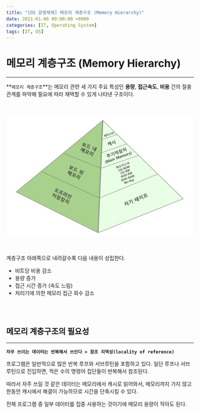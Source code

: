 ```yaml
---
title: "[OS 운영체제] 메모리 계층구조 (Memory Hierarchy)"
date: 2021-01-06 00:00:00 +0900
categories: [IT, Operating System]
tags: [IT, OS]
---
```




# **메모리 계층구조 (Memory Hierarchy)**

---

**`메모리 계층구조`**는 메모리 관련 세 가지 주요 특성인 **용량**, **접근속도**, **비용** 간의 절충 관계를 파악해 필요에 따라 채택할 수 있게 나타낸 구조이다.

<br/>

![image-20210106000801112](/assets/img/posts/memory.png)

<br/>

계층구조 아래쪽으로 내려갈수록 다음 내용이 성립한다.

- 비트당 비용 감소
- 용량 증가
- 접근 시간 증가 (속도 느림)
- 처리기에 의한 메모리 접근 회수 감소

<br/>

<br/>

## **메모리 계층구조의 필요성**

---

**`자주 쓰이는 데이터는 반복해서 쓰인다 = 참조 지역성(locality of reference)`**

프로그램은 일반적으로 많은 반복 루프와 서브루틴을 포함하고 있다. 일단 루프나 서브루틴으로 진입하면, 적은 수의 명령어 집단들이 반복해서 참조된다.

따라서 자주 쓰일 것 같은 데이터는 메모리에서 캐시로 읽어와서, 메모리까지 가지 않고 한동안 캐시에서 해결이 가능하므로 시간을 단축시킬 수 있다. 

전체 프로그램 중 일부 데이터를 집중 사용하는 것이기에 메모리 용량이 작아도 된다.

<br/>